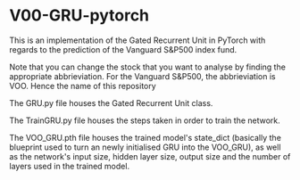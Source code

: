 # V00-GRU-pytorch
This is an implementation of the Gated Recurrent Unit in PyTorch with regards to the prediction of the Vanguard S&P500 index fund.

Note that you can change the stock that you want to analyse by finding the appropriate abbrieviation. For the Vanguard S&P500, the abbrieviation is VOO. 
Hence the name of this repository


The GRU.py file houses the Gated Recurrent Unit class.


The TrainGRU.py file houses the steps taken in order to train the network.


The VOO_GRU.pth file houses the trained model's state_dict (basically the blueprint used to turn an newly initialised GRU into the VOO_GRU), as well as the network's input size, hidden layer size, output size and the number of layers used in the trained model.
